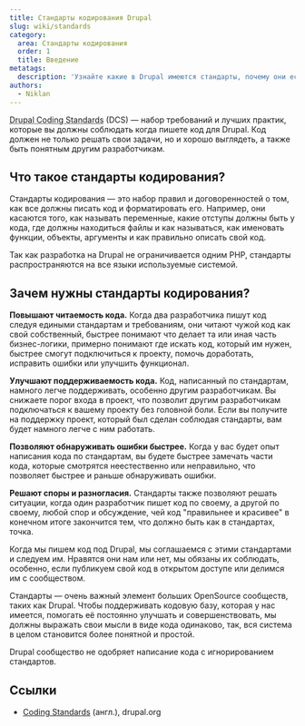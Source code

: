 ```yaml
---
title: Стандарты кодирования Drupal
slug: wiki/standards
category:
  area: Стандарты кодирования
  order: 1
  title: Введение
metatags:
  description: 'Узнайте какие в Drupal имеются стандарты, почему они есть и почему вы должны им следовать.'
authors:
  - Niklan
---
```


<abbr title="Стандарты кодирования Drupal">Drupal Coding Standards</abbr> (DCS) — набор требований и лучших практик, которые вы должны соблюдать когда пишете код для Drupal. Код должен не только решать свои задачи, но и хорошо выглядеть, а также быть понятным другим разработчикам.

## Что такое стандарты кодирования?

Стандарты кодирования — это набор правил и договоренностей о том, как все должны писать код и форматировать его. Например, они касаются того, как называть переменные, какие отступы должны быть у кода, где должны находиться файлы и как называться, как именовать функции, объекты, аргументы и как правильно описать свой код.

Так как разработка на Drupal не ограничивается одним PHP, стандарты распространяются на все языки используемые системой.

## Зачем нужны стандарты кодирования?

**Повышают читаемость кода.** Когда два разработчика пишут код следуя едиными стандартам и требованиям, они читают чужой код как свой собственный, быстрее понимают что делает та или иная часть бизнес-логики, примерно понимают где искать код, который им нужен, быстрее смогут подключиться к проекту, помочь доработать, исправить ошибки или улучшить функционал.

**Улучшают поддерживаемость кода.** Код, написанный по стандартам, намного легче поддерживать, особенно другим разработчикам. Вы снижаете порог входа в проект, что позволит другим разработчикам подключаться к вашему проекту без головной боли. Если вы получите на поддержку проект, который был сделан соблюдая стандарты, вам будет намного легче с ним работать.

**Позволяют обнаруживать ошибки быстрее.** Когда у вас будет опыт написания кода по стандартам, вы будете быстрее замечать части кода, которые смотрятся неестественно или неправильно, что позволяет быстрее и раньше обнаруживать ошибки.

**Решают споры и разногласия.** Стандарты также позволяют решать ситуации, когда один разработчик пишет код по своему, а другой по своему, любой спор и обсуждение, чей код "правильнее и красивее" в конечном итоге закончится тем, что должно быть как в стандартах, точка.

Когда мы пишем код под Drupal, мы соглашаемся с этими стандартами и следуем им. Нравятся они нам или нет, мы обязаны их соблюдать, особенно, если публикуем свой код в открытом доступе или делимся им с сообществом.

Стандарты — очень важный элемент больших OpenSource сообществ, таких как Drupal. Чтобы поддерживать кодовую базу, которая у нас имеется, помогать её постоянно улучшать и совершенствовать, мы должны выражать свои мысли в виде кода одинаково, так, вся система в целом становится более понятной и простой.

Drupal сообщество не одобряет написание кода с игнорированием стандартов.

## Ссылки

- [Coding Standards](https://www.drupal.org/docs/develop/standards) (англ.), drupal.org